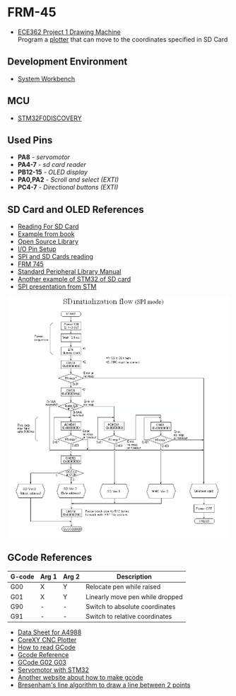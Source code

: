 # FRM-45
- [ECE362 Project 1 Drawing Machine](https://github.com/Andrew-Gan/frm-45/tree/master/SD_Card_std)  
Program a [plotter](https://www.banggood.com/EleksMaker-EleksDraw-XY-Plotter-Pen-Drawing-Writing-Robot-Drawing-Machine-p-1125222.html?akmClientCountry=America&p=IB170413294898201708&utm_campaign=13294898_1125222&utm_content=1497&cur_warehouse=USA) that can move to the coordinates specified in SD Card

## Development Environment
- [System Workbench](https://www.st.com/en/development-tools/sw4stm32.html)

## MCU
- [STM32F0DISCOVERY](https://www.st.com/en/evaluation-tools/stm32f0discovery.html)

## Used Pins
* **PA8** - _servomotor_  
* **PA4-7** - _sd card reader_
* **PB12-15**  - _OLED display_
* **PA0,PA2**  - _Scroll and select (EXTI)_
* **PC4-7** - _Directional buttons (EXTI)_

## SD Card and OLED References
- [Reading For SD Card](http://shukra.cedt.iisc.ernet.in/edwiki/Reading_and_writing_to_a_file_on_sd_card_using_stm32_discovery_kit)
- [Example from book](https://docs.google.com/file/d/0B8buOhyZhvwZRU9XWHBpYUYyUnc/edit)
- [Open Source Library](http://elm-chan.org/fsw/ff/00index_e.html)
- [I/O Pin Setup](https://sites.google.com/site/embeddedfun01/fat-filesystem-on-sd-card)
- [SPI and SD Cards reading](http://www.dejazzer.com/ee379/lecture_notes/lec12_sd_card.pdf)
- [FRM 745](https://engineering.purdue.edu/ece362/refs/STM32F0x1_Family_Reference.pdf#%5B%7B%22num%22%3A6629%2C%22gen%22%3A0%7D%2C%7B%22name%22%3A%22XYZ%22%7D%2C67%2C226%2Cnull%5D)
- [Standard Peripheral Library Manual](https://www.st.com/content/ccc/resource/technical/document/user_manual/59/2d/ab/ad/f8/29/49/d6/DM00023896.pdf/files/DM00023896.pdf/jcr:content/translations/en.DM00023896.pdf)
- [Another example of STM32 of SD card](https://stm32f4-discovery.net/2014/07/library-21-read-sd-card-fatfs-stm32f4xx-devices/)
- [SPI presentation from STM](https://www.st.com/content/ccc/resource/training/technical/product_training/group0/3e/ee/cd/b7/84/4b/45/ee/STM32F7_Peripheral_SPI/files/STM32F7_Peripheral_SPI.pdf/_jcr_content/translations/en.STM32F7_Peripheral_SPI.pdf)

![SD_init](Sdinit.jpg)
  
## GCode References
| G-code | Arg 1 | Arg 2 | Description                     |
|--------|-------|-------|---------------------------------|
| G00    | X     | Y     | Relocate pen while raised       |
| G01    | X     | Y     | Linearly move pen while dropped |
| G90    | -     | -     | Switch to absolute coordinates  |
| G91    | -     | -     | Switch to relative coordinates  |
* [Data Sheet for A4988](https://www.digchip.com/datasheets/parts/datasheet/029/A4988-pdf.php)
* [CoreXY CNC Plotter](https://www.instructables.com/id/CoreXY-CNC-Plotter/?fbclid=IwAR0pwp5_IWx3ZKXX_-JnrqQA2Jc5w_0K_mVkKk8bpvbu7aeOSSTUAUPy2AY) 
* [How to read GCode](https://makezine.com/2016/10/24/get-to-know-your-cnc-how-to-read-g-code/?fbclid=IwAR3-w1awEFc9UalxPZxf2Twn3zoppbnQXDNl3gHNShbNhc7IxlubZtNi5JA)
* [Gcode Reference](https://www.cnccookbook.com/g-code-m-code-reference-list-cnc-mills/)
* [GCode G02 G03](https://www.cnccookbook.com/cnc-g-code-arc-circle-g02-g03/)  
* [Servomotor with STM32](https://controllerstech.com/servo-motor-with-stm32/)  
* [Another website about how to make gcode](https://www.marginallyclever.com/2013/08/how-to-build-an-2-axis-arduino-cnc-gcode-interpreter/?fbclid=IwAR2Cuwl6wh2F5Wqw8JK4fef5dCa7CKCwGwoWh0Y8hn-iv6d_DvxPZTSHs24)
* [Bresenham's line algorithm to draw a line between 2 points](https://en.wikipedia.org/wiki/Bresenham%27s_line_algorithm)


